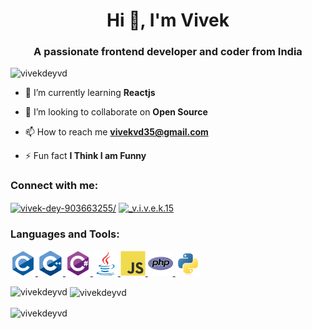 <h1 align="center">Hi 👋, I'm Vivek</h1>
<h3 align="center">A passionate frontend developer and coder from India</h3>

<p align="left"> <img src="https://komarev.com/ghpvc/?username=vivekdeyvd&label=Profile%20views&color=0e75b6&style=flat" alt="vivekdeyvd" /> </p>

- 🌱 I’m currently learning **Reactjs**

- 👯 I’m looking to collaborate on **Open Source**

- 📫 How to reach me **vivekvd35@gmail.com**

- ⚡ Fun fact **I Think I am Funny**

<h3 align="left">Connect with me:</h3>
<p align="left">
<a href="https://linkedin.com/in/vivek-dey-903663255/" target="blank"><img align="center" src="https://raw.githubusercontent.com/rahuldkjain/github-profile-readme-generator/master/src/images/icons/Social/linked-in-alt.svg" alt="vivek-dey-903663255/" height="30" width="40" /></a>
<a href="https://instagram.com/_v.i.v.e.k.15" target="blank"><img align="center" src="https://raw.githubusercontent.com/rahuldkjain/github-profile-readme-generator/master/src/images/icons/Social/instagram.svg" alt="_v.i.v.e.k.15" height="30" width="40" /></a>
</p>

<h3 align="left">Languages and Tools:</h3>
<p align="left"> <a href="https://www.cprogramming.com/" target="_blank" rel="noreferrer"> <img src="https://raw.githubusercontent.com/devicons/devicon/master/icons/c/c-original.svg" alt="c" width="40" height="40"/> </a> <a href="https://www.w3schools.com/cpp/" target="_blank" rel="noreferrer"> <img src="https://raw.githubusercontent.com/devicons/devicon/master/icons/cplusplus/cplusplus-original.svg" alt="cplusplus" width="40" height="40"/> </a> <a href="https://www.w3schools.com/cs/" target="_blank" rel="noreferrer"> <img src="https://raw.githubusercontent.com/devicons/devicon/master/icons/csharp/csharp-original.svg" alt="csharp" width="40" height="40"/> </a> <a href="https://www.java.com" target="_blank" rel="noreferrer"> <img src="https://raw.githubusercontent.com/devicons/devicon/master/icons/java/java-original.svg" alt="java" width="40" height="40"/> </a> <a href="https://developer.mozilla.org/en-US/docs/Web/JavaScript" target="_blank" rel="noreferrer"> <img src="https://raw.githubusercontent.com/devicons/devicon/master/icons/javascript/javascript-original.svg" alt="javascript" width="40" height="40"/> </a> <a href="https://www.php.net" target="_blank" rel="noreferrer"> <img src="https://raw.githubusercontent.com/devicons/devicon/master/icons/php/php-original.svg" alt="php" width="40" height="40"/> </a> <a href="https://www.python.org" target="_blank" rel="noreferrer"> <img src="https://raw.githubusercontent.com/devicons/devicon/master/icons/python/python-original.svg" alt="python" width="40" height="40"/> </a> </p>

<p><img align="left" src="https://github-readme-stats.vercel.app/api/top-langs?username=vivekdeyvd&show_icons=true&locale=en&layout=compact" alt="vivekdeyvd" /></p>

<p>&nbsp;<img align="center" src="https://github-readme-stats.vercel.app/api?username=vivekdeyvd&show_icons=true&locale=en" alt="vivekdeyvd" /></p>

<p><img align="center" src="https://github-readme-streak-stats.herokuapp.com/?user=vivekdeyvd&" alt="vivekdeyvd" /></p>
